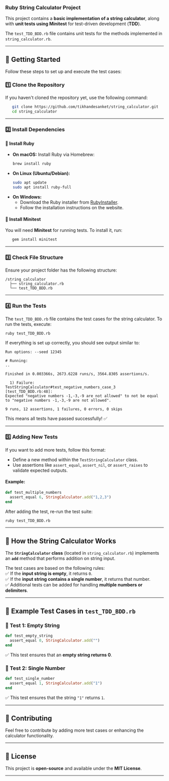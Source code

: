 ### **Ruby String Calculator Project**  
This project contains a **basic implementation of a string calculator**, along with **unit tests using Minitest** for test-driven development (**TDD**).  

The `test_TDD_BDD.rb` file contains unit tests for the methods implemented in `string_calculator.rb`.  

---

## **📌 Getting Started**  

Follow these steps to set up and execute the test cases:  

### **1️⃣ Clone the Repository**  
If you haven't cloned the repository yet, use the following command:  
```sh
   git clone https://github.com/tikhandesanket/string_calculator.git
   cd string_calculator
```  

---

### **2️⃣ Install Dependencies**  

#### **🔹 Install Ruby**  
- **On macOS:** Install Ruby via Homebrew:  
  ```sh
  brew install ruby
  ```  
- **On Linux (Ubuntu/Debian):**  
  ```sh
  sudo apt update
  sudo apt install ruby-full
  ```  
- **On Windows:**  
  - Download the Ruby installer from [RubyInstaller](https://rubyinstaller.org/).  
  - Follow the installation instructions on the website.  

#### **🔹 Install Minitest**  
You will need **Minitest** for running tests. To install it, run:  

```sh
   gem install minitest
```

---

### **3️⃣ Check File Structure**  
Ensure your project folder has the following structure:  

```
/string_calculator
  ├── string_calculator.rb
  └── test_TDD_BDD.rb
```

---

### **4️⃣ Run the Tests**  
The `test_TDD_BDD.rb` file contains the test cases for the string calculator. To run the tests, execute:  

```sh
ruby test_TDD_BDD.rb
```

If everything is set up correctly, you should see output similar to:  

```
Run options: --seed 12345

# Running:
..

Finished in 0.003366s, 2673.6228 runs/s, 3564.8305 assertions/s.

  1) Failure:
TestStringCalculator#test_negative_numbers_case_3 [test_TDD_BDD.rb:48]:
Expected "negative numbers -1,-3,-9 are not allowed" to not be equal to "negative numbers -1,-3,-9 are not allowed".

9 runs, 12 assertions, 1 failures, 0 errors, 0 skips

```

This means all tests have passed successfully! ✅  

---

### **5️⃣ Adding New Tests**  
If you want to add more tests, follow this format:  

- Define a new method within the `TestStringCalculator` class.  
- Use assertions like `assert_equal`, `assert_nil`, or `assert_raises` to validate expected outputs.  

#### **Example:**  

```ruby
def test_multiple_numbers
  assert_equal 6, StringCalculator.add("1,2,3")
end
```

After adding the test, re-run the test suite:  

```sh
ruby test_TDD_BDD.rb
```

---

## **📌 How the String Calculator Works**  

The **`StringCalculator` class** (located in `string_calculator.rb`) implements an **`add`** method that performs addition on string input.  

The test cases are based on the following rules:  
✅ If the **input string is empty**, it returns `0`.  
✅ If the **input string contains a single number**, it returns that number.  
✅ Additional tests can be added for handling **multiple numbers or delimiters**.  

---

## **📌 Example Test Cases in `test_TDD_BDD.rb`**  

### **🔹 Test 1: Empty String**  
```ruby
def test_empty_string
  assert_equal 0, StringCalculator.add("")
end
```
✅ This test ensures that an **empty string returns 0**.  

### **🔹 Test 2: Single Number**  
```ruby
def test_single_number
  assert_equal 1, StringCalculator.add("1")
end
```
✅ This test ensures that the string `"1"` returns `1`.  

---

## **📌 Contributing**  
Feel free to contribute by adding more test cases or enhancing the calculator functionality.  

---

## **📌 License**  
This project is **open-source** and available under the **MIT License**.  

---

